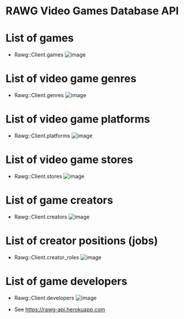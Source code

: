 # RAWG Video Games Database API

# List of games
* Rawg::Client.games
![image](https://user-images.githubusercontent.com/81001996/135694949-f028c0ee-e56c-4ec9-b2bb-ad4b06d1f41c.png)

# List of video game genres
* Rawg::Client.genres
![image](https://user-images.githubusercontent.com/81001996/135694930-37ffab79-9244-43d0-bd1a-f0fda369b3a6.png)

# List of video game platforms
* Rawg::Client.platforms
![image](https://user-images.githubusercontent.com/81001996/135694984-d212fb8d-501d-4b71-a108-82db1abe9b60.png)

# List of video game stores
 * Rawg::Client.stores
![image](https://user-images.githubusercontent.com/81001996/135695172-263439cb-ed5f-4701-aed0-d5e0548420c0.png)

# List of game creators
* Rawg::Client.creators
![image](https://user-images.githubusercontent.com/81001996/135695231-fb36e347-e4b7-41b0-9f1e-21bd7d23fc0b.png)

# List of creator positions (jobs)
* Rawg::Client.creator_roles
![image](https://user-images.githubusercontent.com/81001996/135695208-30f23325-98ea-4a85-93b1-b02e0960711d.png)

# List of game developers
* Rawg::Client.developers
![image](https://user-images.githubusercontent.com/81001996/135695248-a4f52d5e-dfb3-4d7f-bed5-f4ddfa5b42de.png)

* See https://rawg-api.herokuapp.com

